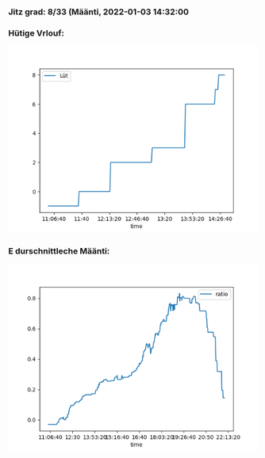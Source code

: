 ### Jitz grad: 8/33 (Määnti, 2022-01-03 14:32:00

### Hütige Vrlouf:
![Graph](Today.png)

### E durschnittleche Määnti:
![Graph](Määnti.png)